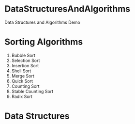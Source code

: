 # DataStructuresAndAlgorithms
Data Structures and Algorithms Demo

# Sorting Algorithms
1. Bubble Sort
2. Selection Sort
3. Insertion Sort
4. Shell Sort
5. Merge Sort
6. Quick Sort
7. Counting Sort
8. Stable Counting Sort
9. Radix Sort

# Data Structures
